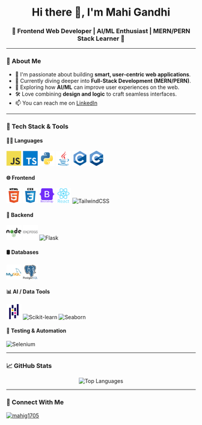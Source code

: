 <h1 align="center">Hi there 👋, I'm Mahi Gandhi</h1>
<h3 align="center">🌟 Frontend Web Developer | AI/ML Enthusiast | MERN/PERN Stack Learner 🌟</h3>

---

### 🚀 About Me

- 🎯 I'm passionate about building **smart, user-centric web applications**.
- 🌱 Currently diving deeper into **Full-Stack Development (MERN/PERN)**.
- 🧠 Exploring how **AI/ML** can improve user experiences on the web.
- 🛠️ Love combining **design and logic** to craft seamless interfaces.
- 📫 You can reach me on [LinkedIn](https://linkedin.com/in/mahig1705)

---

### 💼 Tech Stack & Tools

#### 👩‍💻 Languages
<p>
  <img src="https://raw.githubusercontent.com/devicons/devicon/master/icons/javascript/javascript-original.svg" width="40" height="40" alt="JavaScript"/>
  <img src="https://raw.githubusercontent.com/devicons/devicon/master/icons/typescript/typescript-original.svg" width="40" height="40" alt="TypeScript"/>
  <img src="https://raw.githubusercontent.com/devicons/devicon/master/icons/python/python-original.svg" width="40" height="40" alt="Python"/>
  <img src="https://raw.githubusercontent.com/devicons/devicon/master/icons/java/java-original.svg" width="40" height="40" alt="Java"/>
  <img src="https://raw.githubusercontent.com/devicons/devicon/master/icons/c/c-original.svg" width="40" height="40" alt="C"/>
  <img src="https://raw.githubusercontent.com/devicons/devicon/master/icons/cplusplus/cplusplus-original.svg" width="40" height="40" alt="C++"/>
</p>

#### 🌐 Frontend
<p>
  <img src="https://raw.githubusercontent.com/devicons/devicon/master/icons/html5/html5-original-wordmark.svg" width="40" height="40" alt="HTML5"/>
  <img src="https://raw.githubusercontent.com/devicons/devicon/master/icons/css3/css3-original-wordmark.svg" width="40" height="40" alt="CSS3"/>
  <img src="https://raw.githubusercontent.com/devicons/devicon/master/icons/bootstrap/bootstrap-plain-wordmark.svg" width="40" height="40" alt="Bootstrap"/>
  <img src="https://raw.githubusercontent.com/devicons/devicon/master/icons/react/react-original-wordmark.svg" width="40" height="40" alt="React"/>
  <img src="https://www.vectorlogo.zone/logos/tailwindcss/tailwindcss-icon.svg" width="40" height="40" alt="TailwindCSS"/>
</p>

#### 🔧 Backend
<p>
  <img src="https://raw.githubusercontent.com/devicons/devicon/master/icons/nodejs/nodejs-original-wordmark.svg" width="40" height="40" alt="Node.js"/>
  <img src="https://raw.githubusercontent.com/devicons/devicon/master/icons/express/express-original-wordmark.svg" width="40" height="40" alt="Express"/>
  <img src="https://www.vectorlogo.zone/logos/pocoo_flask/pocoo_flask-icon.svg" width="40" height="40" alt="Flask"/>
</p>

#### 🛢️ Databases
<p>
  <img src="https://raw.githubusercontent.com/devicons/devicon/master/icons/mysql/mysql-original-wordmark.svg" width="40" height="40" alt="MySQL"/>
  <img src="https://raw.githubusercontent.com/devicons/devicon/master/icons/postgresql/postgresql-original-wordmark.svg" width="40" height="40" alt="PostgreSQL"/>
</p>

#### 📊 AI / Data Tools
<p>
  <img src="https://raw.githubusercontent.com/devicons/devicon/master/icons/pandas/pandas-original.svg" width="40" height="40" alt="Pandas"/>
  <img src="https://upload.wikimedia.org/wikipedia/commons/0/05/Scikit_learn_logo_small.svg" width="40" height="40" alt="Scikit-learn"/>
  <img src="https://seaborn.pydata.org/_images/logo-mark-lightbg.svg" width="40" height="40" alt="Seaborn"/>
</p>

#### 🧪 Testing & Automation
<p>
  <img src="https://raw.githubusercontent.com/detain/svg-logos/780f25886640cef088af994181646db2f6b1a3f8/svg/selenium-logo.svg" width="40" height="40" alt="Selenium"/>
</p>

---

### 📈 GitHub Stats

<p align="center">
  <img src="https://github-readme-stats.vercel.app/api/top-langs/?username=mahig1705&layout=compact&theme=radical" alt="Top Languages"/>
</p>

---

### 🔗 Connect With Me

<p align="left">
  <a href="https://linkedin.com/in/mahig1705" target="_blank">
    <img src="https://raw.githubusercontent.com/rahuldkjain/github-profile-readme-generator/master/src/images/icons/Social/linked-in-alt.svg" alt="mahig1705" height="30" width="40" />
  </a>
</p>


